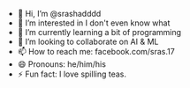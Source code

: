 - 👋 Hi, I’m @srashadddd
- 👀 I’m interested in I don't even know what
- 🌱 I’m currently learning a bit of programming
- 💞️ I’m looking to collaborate on AI & ML
- 📫 How to reach me: facebook.com/sras.17
- 😄 Pronouns: he/him/his
- ⚡ Fun fact: I love spilling teas.

<!---
srashadddd/srashadddd is a ✨ special ✨ repository because its `README.md` (this file) appears on your GitHub profile.
You can click the Preview link to take a look at your changes.
--->
